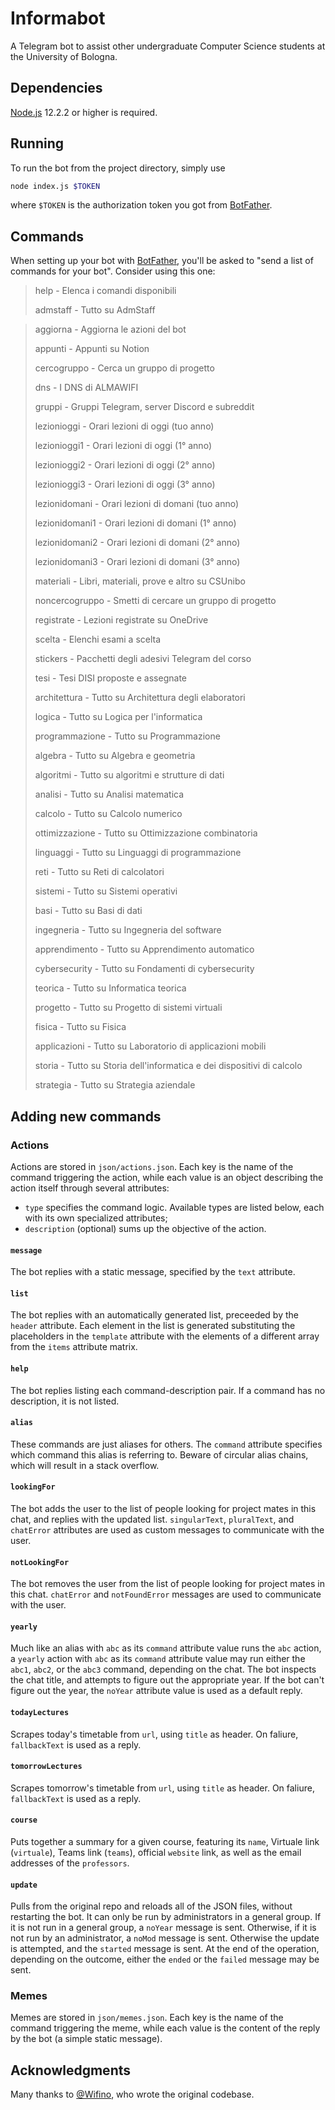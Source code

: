 # Informabot

A Telegram bot to assist other undergraduate Computer Science students at the
University of Bologna.

## Dependencies

[Node.js](https://www.nodejs.dev) 12.2.2 or higher is required.

## Running

To run the bot from the project directory, simply use

```bash
node index.js $TOKEN
```

where `$TOKEN` is the authorization token you got from
[BotFather](https://core.telegram.org/bots#6-botfather).

## Commands

When setting up your bot with
[BotFather](https://core.telegram.org/bots#6-botfather), you'll be
asked to "send a list of commands for your bot". Consider using this one:

> help - Elenca i comandi disponibili
>
> admstaff - Tutto su AdmStaff

> aggiorna - Aggiorna le azioni del bot
>
> appunti - Appunti su Notion
>
> cercogruppo - Cerca un gruppo di progetto
>
> dns - I DNS di ALMAWIFI
>
> gruppi - Gruppi Telegram, server Discord e subreddit
>
> lezionioggi - Orari lezioni di oggi (tuo anno)
>
> lezionioggi1 - Orari lezioni di oggi (1° anno)
>
> lezionioggi2 - Orari lezioni di oggi (2° anno)
>
> lezionioggi3 - Orari lezioni di oggi (3° anno)
>
> lezionidomani - Orari lezioni di domani (tuo anno)
>
> lezionidomani1 - Orari lezioni di domani (1° anno)
>
> lezionidomani2 - Orari lezioni di domani (2° anno)
>
> lezionidomani3 - Orari lezioni di domani (3° anno)
>
> materiali - Libri, materiali, prove e altro su CSUnibo
>
> noncercogruppo - Smetti di cercare un gruppo di progetto
>
> registrate - Lezioni registrate su OneDrive
>
> scelta - Elenchi esami a scelta
>
> stickers - Pacchetti degli adesivi Telegram del corso
>
> tesi - Tesi DISI proposte e assegnate
>
> architettura - Tutto su Architettura degli elaboratori
>
> logica - Tutto su Logica per l'informatica
>
> programmazione - Tutto su Programmazione
>
> algebra - Tutto su Algebra e geometria
>
> algoritmi - Tutto su algoritmi e strutture di dati
>
> analisi - Tutto su Analisi matematica
>
> calcolo - Tutto su Calcolo numerico
>
> ottimizzazione - Tutto su Ottimizzazione combinatoria
>
> linguaggi - Tutto su Linguaggi di programmazione
>
> reti - Tutto su Reti di calcolatori
>
> sistemi - Tutto su Sistemi operativi
>
> basi - Tutto su Basi di dati
>
> ingegneria - Tutto su Ingegneria del software
>
> apprendimento - Tutto su Apprendimento automatico
>
> cybersecurity - Tutto su Fondamenti di cybersecurity
>
> teorica - Tutto su Informatica teorica
>
> progetto - Tutto su Progetto di sistemi virtuali
>
> fisica - Tutto su Fisica
>
> applicazioni - Tutto su Laboratorio di applicazioni mobili
>
> storia - Tutto su Storia dell'informatica e dei dispositivi di calcolo
>
> strategia - Tutto su Strategia aziendale

## Adding new commands

### Actions

Actions are stored in `json/actions.json`. Each key is the name of the command
triggering the action, while each value is an object describing the action
itself through several attributes:

- `type` specifies the command logic. Available types are listed below, each
  with its own specialized attributes;
- `description` (optional) sums up the objective of the action.

#### `message`

The bot replies with a static message, specified by the `text` attribute.

#### `list`

The bot replies with an automatically generated list, preceeded by the `header`
attribute. Each element in the list is generated substituting the placeholders
in the `template` attribute with the elements of a different array from the
`items` attribute matrix.

#### `help`

The bot replies listing each command-description pair. If a command has no
description, it is not listed.

#### `alias`

These commands are just aliases for others. The `command` attribute specifies
which command this alias is referring to. Beware of circular alias chains, which
will result in a stack overflow.

#### `lookingFor`

The bot adds the user to the list of people looking for project mates in this
chat, and replies with the updated list. `singularText`, `pluralText`, and
`chatError` attributes are used as custom messages to communicate with the user.

#### `notLookingFor`

The bot removes the user from the list of people looking for project mates in
this chat. `chatError` and `notFoundError` messages are used to communicate with
the user.

#### `yearly`

Much like an alias with `abc` as its `command` attribute value runs the `abc`
action, a `yearly` action with `abc` as its `command` attribute value may run
either the `abc1`, `abc2`, or the `abc3` command, depending on the chat. The
bot inspects the chat title, and attempts to figure out the appropriate year.
If the bot can't figure out the year, the `noYear` attribute value is used as
a default reply.

#### `todayLectures`

Scrapes today's timetable from `url`, using `title` as header. On faliure,
`fallbackText` is used as a reply.

#### `tomorrowLectures`

Scrapes tomorrow's timetable from `url`, using `title` as header. On faliure,
`fallbackText` is used as a reply.

#### `course`

Puts together a summary for a given course, featuring its `name`, Virtuale link
(`virtuale`), Teams link (`teams`), official `website` link, as well as the
email addresses of the `professors`.

#### `update`

Pulls from the original repo and reloads all of the JSON files, without
restarting the bot. It can only be run by administrators in a general group.
If it is not run in a general group, a `noYear` message is sent. Otherwise, if
it is not run by an administrator, a `noMod` message is sent. Otherwise the
update is attempted, and the `started` message is sent. At the end of the
operation, depending on the outcome, either the `ended` or the `failed` message
may be sent.

### Memes

Memes are stored in `json/memes.json`. Each key is the name of the command
triggering the meme, while each value is the content of the reply by the bot (a
simple static message).

## Acknowledgments

Many thanks to [@Wifino](https://github.com/Wifino), who wrote the original
codebase.
